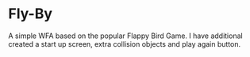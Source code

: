 # Fly-By
A simple WFA based on the popular Flappy Bird Game. I have additional created a start up screen, extra collision objects and play again button.
